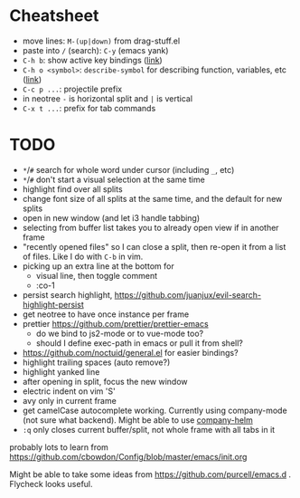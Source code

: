 # Cheatsheet
- move lines: `M-(up|down)` from drag-stuff.el
- paste into `/` (search): `C-y` (emacs yank)
- `C-h b`: show active key bindings ([link](https://www.gnu.org/software/emacs/manual/html_node/emacs/Help-Summary.html#Help-Summary))
- `C-h o <symbol>`: `describe-symbol` for describing function, variables, etc ([link](https://www.gnu.org/software/emacs/manual/html_node/emacs/Help-Summary.html#Help-Summary))
- `C-c p ...`: projectile prefix
- in neotree `-` is horizontal split and `|` is vertical
- `C-x t ...`: prefix for tab commands

# TODO
- `*`/`#` search for whole word under cursor (including `_`, etc)
- `*`/`#` don't start a visual selection at the same time
- highlight find over all splits
- change font size of all splits at the same time, and the default for new
    splits
- open in new window (and let i3 handle tabbing)
- selecting from buffer list takes you to already open view if in another frame
- "recently opened files" so I can close a split, then re-open it from a list of
    files. Like I do with `C-b` in vim.
- picking up an extra line at the bottom for
    - visual line, then toggle comment
    - :co-1
- persist search highlight, https://github.com/juanjux/evil-search-highlight-persist
- get neotree to have once instance per frame
- prettier https://github.com/prettier/prettier-emacs
     - do we bind to js2-mode or to vue-mode too?
     - should I define exec-path in emacs or pull it from shell?
- https://github.com/noctuid/general.el for easier bindings?
- highlight trailing spaces (auto remove?)
- highlight yanked line
- after opening in split, focus the new window
- electric indent on vim 'S'
- avy only in current frame
- get camelCase autocomplete working. Currently using company-mode
  (not sure what backend). Might be able to use
  [company-helm](https://www.reddit.com/r/emacs/comments/c61oio/helm_instead_of_with_company/)
- `:q` only closes current buffer/split, not whole frame with all tabs in it

probably lots to learn from https://github.com/cbowdon/Config/blob/master/emacs/init.org

Might be able to take some ideas from
https://github.com/purcell/emacs.d . Flycheck looks useful.
